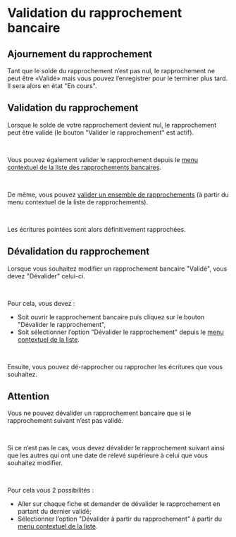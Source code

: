 # Validation du rapprochement bancaire



## Ajournement du rapprochement


Tant que le solde du rapprochement n’est pas nul, le rapprochement ne 
 peut être «Validé» mais vous pouvez l’enregistrer pour le terminer plus 
 tard. Il sera alors en état "En cours".


## Validation du rapprochement


Lorsque le solde de votre rapprochement devient nul, le rapprochement 
 peut être validé (le bouton "Valider le rapprochement" est actif).


 


Vous pouvez également valider le rapprochement depuis le [menu contextuel 
 de la liste des rapprochements bancaires](../2/ListeRapprochementsBancaires.md).


 


De même, vous pouvez [valider 
 un ensemble de rapprochements](../2/ListeRapprochementsBancaires.md) (à partir du menu contextuel de la liste 
 de rapprochements).


 


Les écritures pointées sont alors définitivement rapprochées.


## Dévalidation du rapprochement


Lorsque vous souhaitez modifier un rapprochement bancaire "Validé", 
 vous devez "Dévalider" celui-ci.


 


Pour cela, vous devez :


* Soit ouvrir 
 le rapprochement bancaire puis cliquez sur le bouton "Dévalider 
 le rapprochement",
* Soit sélectionner l’option "Dévalider le rapprochement" 
 depuis le [menu 
 contextuel de la liste](../2/ListeRapprochementsBancaires.md).


 


Ensuite, vous pouvez dé-rapprocher ou rapprocher les écritures que vous 
 souhaitez.


## Attention


Vous ne pouvez dévalider un rapprochement bancaire que si le rapprochement 
 suivant n’est pas validé. 


 


Si ce n’est pas le cas, vous devez dévalider le rapprochement suivant 
 ainsi que les autres qui ont une date de relevé supérieure à celui que 
 vous souhaitez modifier.


 


Pour cela vous 2 possibilités :


* Aller sur chaque 
 fiche et demander de dévalider le rapprochement en partant du dernier 
 validé;
* Sélectionner l’option "Dévalider à 
 partir du rapprochement" à partir du [menu 
 contextuel de la liste](../2/ListeRapprochementsBancaires.md).


 


